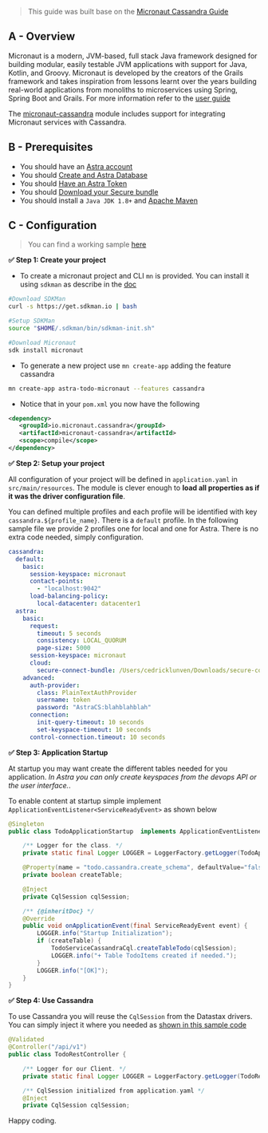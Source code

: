 > This guide was built base on the [Micronaut Cassandra Guide](https://micronaut-projects.github.io/micronaut-cassandra/latest/guide/)

## A - Overview

Micronaut is a modern, JVM-based, full stack Java framework designed for building modular, easily testable JVM applications with support for Java, Kotlin, and Groovy. Micronaut is developed by the creators of the Grails framework and takes inspiration from lessons learnt over the years building real-world applications from monoliths to microservices using Spring, Spring Boot and Grails. For more information refer to the [user guide](https://docs.micronaut.io/latest/guide/)

The [micronaut-cassandra](https://micronaut-projects.github.io/micronaut-cassandra/latest/guide/) module includes support for integrating Micronaut services with Cassandra.

## B - Prerequisites

- You should have an [Astra account](http://astra.datastax.com/)
- You should [Create and Astra Database](/docs/pages/astra/create-instance/)
- You should [Have an Astra Token](/docs/pages/astra/create-token/)
- You should [Download your Secure bundle](/docs/pages/astra/download-scb/)
- You should install a `Java JDK 1.8+` and [Apache Maven](https://maven.apache.org/)

## C - Configuration

> You can find a working sample [here](https://github.com/clun/astra-native-java/tree/main/astra-todo-micronaut)

**✅ Step 1: Create your project**

- To create a micronaut project and CLI `mn` is provided. You can install it using `sdkman` as describe in the [doc](https://micronaut.io/download/)

```bash
#Download SDKMan
curl -s https://get.sdkman.io | bash

#Setup SDKMan
source "$HOME/.sdkman/bin/sdkman-init.sh"

#Download Micronaut
sdk install micronaut
```

- To generate a new project use `mn create-app` adding the feature cassandra

```bash
mn create-app astra-todo-micronaut --features cassandra
```

- Notice that in your `pom.xml` you now have the following

```xml
<dependency>
   <groupId>io.micronaut.cassandra</groupId>
   <artifactId>micronaut-cassandra</artifactId>
   <scope>compile</scope>
</dependency>
```

**✅ Step 2: Setup your project**

All configuration of your project will be defined in `application.yaml` in `src/main/resources`. The module is clever enough to **load all properties as if it was the driver configuration file**.

You can defined multiple profiles and each profile will be identified with key `cassandra.${profile_name}`. There is a `default` profile. In the following sample file we provide 2 profiles one for local and one for Astra. There is no extra code needed, simply configuration.

```yaml
cassandra:
  default:
    basic:
      session-keyspace: micronaut
      contact-points:
        - "localhost:9042"
      load-balancing-policy:
        local-datacenter: datacenter1
  astra:
    basic:
      request:
        timeout: 5 seconds
        consistency: LOCAL_QUORUM
        page-size: 5000
      session-keyspace: micronaut
      cloud:
        secure-connect-bundle: /Users/cedricklunven/Downloads/secure-connect-workshops.zip
    advanced:
      auth-provider:
        class: PlainTextAuthProvider
        username: token
        password: "AstraCS:blahblahblah"
      connection:
        init-query-timeout: 10 seconds
        set-keyspace-timeout: 10 seconds
      control-connection.timeout: 10 seconds
```

**✅ Step 3: Application Startup**

At startup you may want create the different tables needed for you application. _In Astra you can only create keyspaces from the devops API or the user interface._.

To enable content at startup simple implement `ApplicationEventListener<ServiceReadyEvent>` as shown below

```java
@Singleton
public class TodoApplicationStartup  implements ApplicationEventListener<ServiceReadyEvent> {

    /** Logger for the class. */
    private static final Logger LOGGER = LoggerFactory.getLogger(TodoApplicationStartup.class);

    @Property(name = "todo.cassandra.create_schema", defaultValue="false")
    private boolean createTable;

    @Inject
    private CqlSession cqlSession;

    /** {@inheritDoc} */
    @Override
    public void onApplicationEvent(final ServiceReadyEvent event) {
        LOGGER.info("Startup Initialization");
        if (createTable) {
            TodoServiceCassandraCql.createTableTodo(cqlSession);
            LOGGER.info("+ Table TodoItems created if needed.");
        }
        LOGGER.info("[OK]");
    }
}
```

**✅ Step 4: Use Cassandra**

To use Cassandra you will reuse the `CqlSession` from the Datastax drivers. You can simply inject it where you needed as [shown in this sample code](https://github.com/clun/astra-native-java/blob/main/astra-todo-micronaut/src/main/java/com/datastaxdev/todo/TodoRestController.java)

```java
@Validated
@Controller("/api/v1")
public class TodoRestController {

    /** Logger for our Client. */
    private static final Logger LOGGER = LoggerFactory.getLogger(TodoRestController.class);

    /** CqlSession initialized from application.yaml */
    @Inject
    private CqlSession cqlSession;
```

Happy coding.
